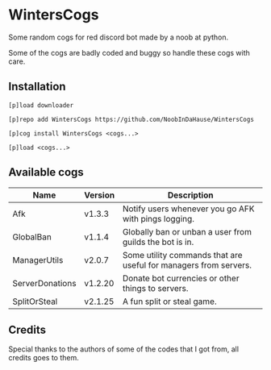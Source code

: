 # WintersCogs

Some random cogs for red discord bot made by a noob at python.

Some of the cogs are badly coded and buggy so handle these cogs with care.

## Installation

```
[p]load downloader

[p]repo add WintersCogs https://github.com/NoobInDaHause/WintersCogs

[p]cog install WintersCogs <cogs...>

[p]load <cogs...>
```

## Available cogs

| Name            |  Version  | Description                                                      |
| --------------- | --------- | ---------------------------------------------------------------- |
| Afk             |  v1.3.3   | Notify users whenever you go AFK with pings logging.             |
| GlobalBan       |  v1.1.4   | Globally ban or unban a user from guilds the bot is in.          |
| ManagerUtils    |  v2.0.7   | Some utility commands that are useful for managers from servers. |
| ServerDonations |  v1.2.20  | Donate bot currencies or other things to servers.                |
| SplitOrSteal    |  v2.1.25  | A fun split or steal game.                                       |

## Credits

Special thanks to the authors of some of the codes that I got from, all credits goes to them.